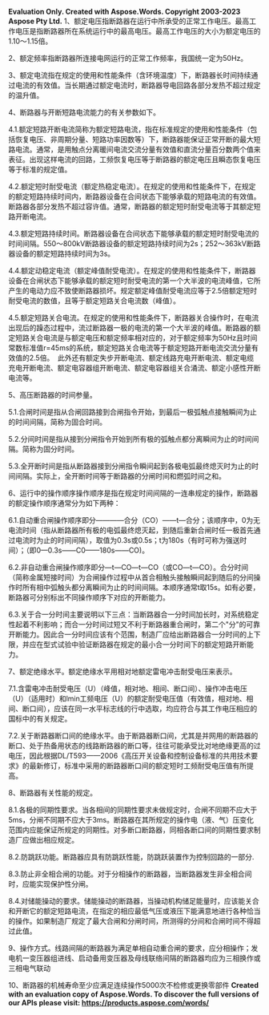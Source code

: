 ﻿**Evaluation Only. Created with Aspose.Words. Copyright 2003-2023 Aspose Pty Ltd.**
1、额定电压指断路器在运行中所承受的正常工作电压。最高工作电压是指断路器所在系统运行中的最高电压。最高工作电压的大小为额定电压的1.10～1.15倍。 

2、额定频率指断路器所连接电网运行的正常工作频率，我国统一定为50Hz。

3、额定电流指在规定的使用和性能条件（含环境温度）下，断路器长时间持续通过电流的有效值。当长期通过额定电流时，断路器导电回路各部分发热不超过规定的温升值。 

4、断路器与开断短路电流能力的有关参数如下。 

4\.1.额定短路开断电流简称为额定短路电流，指在标准规定的使用和性能条件（包括恢复电压、非周期分量、短路功率因数等）下，断路器能保证正常开断的最大短路电流。通常，是用触点分离暖间电流交流分量有效值和直流分量百分数两个值来表征。出现这样电流的回路，工频恢复电压等于断路器的额定电压且瞬态恢复电压等于标准的规定值。  

4\.2.额定短时耐受电流（额定热稳定电流）。在规定的使用和性能条件下，在规定的额定短路持续时间内，断路器设备在合间状态下能够承载的短路电流的有效值。断路器各部分发热不超过容许值。通常，断路器的额定短时耐受电流等于其额定短路开断电流。  

4\.3.额定短路持续时间。断路器设备在合间状态下能够承载的额定短时耐受电流的时间间隔。550～800kV断路器设备的额定短路持续时间为2s；252～363kV断路器设备的额定短路持续时间为3s。  

4\.4.额定动稳定电流（额定峰值耐受电流）。在规定的使用和性能条件下，断路器设备在合闸状态下能够承载的额定短时耐受电流的第一个大半波的电流峰值，它所产生的电动力应不致使断路器损坏。规定额定峰值耐受电流应等于2.5倍额定短时耐受电流的数值，且等于额定短路关合电流数（峰值）。  

4\.5.额定短路关合电流。在规定的使用和性能条件下，断路器关合操作时，在电流出现后的躁态过程中，流过断路器一极的电流的第一个大半波的峰值。断路器的额定短路关合电流是与额定电压和额定频率相对应的，对于额定频率为50Hz且时间常数标准值r=45ms的系统，额定短路关合电流等于额定短路开断电流交流分量有效值的2.5倍。  此外还有额定失步开断电流、额定线路充电开断电流、额定电缆充电开断电流、额定电容器组开断电流、额定电容器组关合涌流、额定小感性开断电流等。  

5、高压断路器的时间参量。 

5\.1.合闸时间是指从合闸回路接到合闸指令开始，到最后一极弧触点接触瞬间为止的时间间隔，简称为固合时间。 

5\.2.分间时间是指从接到分闸指令开始到所有极的弧触点都分离瞬间为止的时间间隔。简称为固分时间。  

5\.3.全开断时间是指从断路器接到分闸指令瞬间起到各极电弧最终熄灭时为止的时间间隔。实际上，全开断时间等于断路器的分闸时间和燃弧时间之和。  

6、运行中的操作顺序操作顺序是指在规定时间间隔的一连串规定的操作，断路器的额定操作顺序通常分为如下两种： 

6\.1.自动重合闸操作顺序即分————合分（CO）——t—合分；该顺序中，0为无电流时间（指从断路器所有极的电弧最终熄灭起，到随后重新合闸时任一极首先通过电流时为止的时间间隔），取值为0.3s或0.5s；t为180s（有时可称为强送时间）；（即0—0.3s——C0——180s——CO)。  

6\.2.非自动重合闸操作顺序即分—t—CO—t—CO（或CO—t—CO）。合分时间（简称金属短接时间）为合闸操作过程中从首合相触头接触瞬间起到随后的分间操作时所有相中弧触头都分离瞬间为止的时间间隔。本顺序通常t取15s。如有必要，断路器可分别标出不同操作顺序下对应的开断能力。  

6\.3.关于合一分时间主要说明以下三点：当断路器合一分时间加长时，对系统稳定性起着不利影响；而合一分时间过短又不利于断路器重合闸时，第二个"分"的可靠开断能力。因此合一分时间应该有个范围，制造厂应给出断路器合一分时间的上下限，并应在型式试验中验证断路器在规定的最小合一分时间下的额定短路开断能力。  

7、额定绝缘水平。额定绝缘水平用相对地额定雷电冲击耐受电压来表示。 

7\.1.含雷电冲击耐受电压（U）（峰值，相对地、相间、断口间）、操作冲击电压（U）（适用时）和lmin工频电压（U）的额定耐受电压值（有效值，相对地、相间、断口间），应该在同一水平标志线的行中选取，均应符合与其工作电压相应的国标中的有关规定。 

7\.2.关于断路器断口间的绝缘水平。由于断路器断口间，尤其是并网用的断路器的断口、处于热备用状态的线路断路器的断口等，往往可能承受比对地绝缘更高的过电压，因此根据DL/T593——2006《高压开关设备和控制设备标准的共用技术要求》的最新修订，标准中采用的断路器断口间的额定短时工频耐受电压值有所提高。  

8、断路器有关性能的规定。  

8\.1.各极的同期性要求。当各相间的同期性要求未做规定时，合闸不同期不应大于5ms，分闸不同期不应大于3ms。断路器在其所规定的操作电（液、气）压变化范围内应能保证所规定的同期性。对多断口断路器，同相各断口间的同期性要求制造厂应做出相应规定。  

8\.2.防跳跃功能。断路器应具有防跳跃性能，防跳跃装置作为控制回路的一部分.

8\.3.防止非全相合闸的功能。对于分相操作的断路器，当断路器发生非全相合间时，应能实现保护性分闸。 

8\.4.对储能操动的要求。储能操动的断路器，当操动机构储足能量时，应该能关合和开断它的额定短路电流，在指定的相应最低气压或液压下能满意地进行各种恰当的操作。如果制造厂规定了最大合闸和分闸时间，所测得的分间和合闸时间不得超过此值。  

9、操作方式。线路间隔的断路器为满足单相自动重合闸的要求，应分相操作；发电机一变压器组进线、启动备用变压器及母线联络间隔的断路器均应为三相换作或三相电气联动 

10、断路器的机械寿命至少应满足连续操作5000次不检修或更换零部件
**Created with an evaluation copy of Aspose.Words. To discover the full versions of our APIs please visit: https://products.aspose.com/words/**

